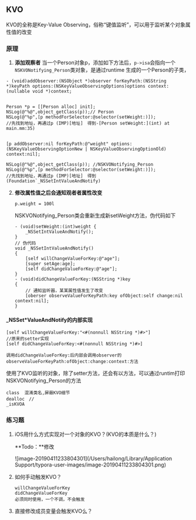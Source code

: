 ## KVO

KVO的全称是Key-Value Observing，俗称“键值监听”，可以用于监听某个对象属性值的改变

### 原理

1. **添加观察者**
   当一个Person对象p，添加如下方法后，`p->isa`会指向一个`NSKVONotifying_Person`类对象，是通过runtime 生成的一个Person的子类，

`- (void)addObserver:(NSObject *)observer forKeyPath:(NSString *)keyPath options:(NSKeyValueObservingOptions)options context:(nullable void *)context;`

```

Person *p = [[Person alloc] init];
NSLog(@"%@",object_getClass(p));// Person
NSLog(@"%p",[p methodForSelector:@selector(setWeight:)]);
//先找到地址，再通过p (IMP)[地址]　得到-[Person setWeight:](int) at main.mm:35)


[p addObserver:nil forKeyPath:@"weight" options:(NSKeyValueObservingOptionNew | NSKeyValueObservingOptionOld) context:nil];

NSLog(@"%@",object_getClass(p)); //NSKVONotifying_Person
NSLog(@"%p",[p methodForSelector:@selector(setWeight:)]);
//先找到地址，再通过p (IMP)[地址]　得到 (Foundation`_NSSetIntValueAndNotify)
```

2. **修改属性值之后会通知观者者属性改变**

   ```
   p.weight = 100l
   ```

   NSKVONotifying_Person类会重新生成新setWeight方法，伪代码如下

   ```
   - (void)setWeight:(int)weight {
       _NSSetIntValueAndNotify();
   }
   // 伪代码
   void _NSSetIntValueAndNotify()
   {
       [self willChangeValueForKey:@"age"];
       [super setAge:age];
       [self didChangeValueForKey:@"age"];
   }
   - (void)didChangeValueForKey:(NSString *)key
   {
       // 通知监听器，某某属性值发生了改变
       [oberser observeValueForKeyPath:key ofObject:self change:nil context:nil];
   }
   ```

#### _NSSet*ValueAndNotify的内部实现

```
[self willChangeValueForKey:"<#(nonnull NSString *)#>"]
//原来的setter实现
[self didChangeValueForKey:<#(nonnull NSString *)#>]

调用didChangeValueForKey:后内部会调用observer的observeValueForKeyPath:ofObject:change:context:方法
```

使用了KVO监听的对象，除了setter方法，还会有以方法，可以通过runtim打印NSKVONotifying_Person的方法

```
class  混淆类名,屏蔽KVO细节
dealloc　//
_isKVOA
```



### 练习题

1. iOS用什么方式实现对一个对象的KVO？(KVO的本质是什么？)

   **Todo：**修改

   ![image-20190411233804301](/Users/hailong/Library/Application Support/typora-user-images/image-20190411233804301.png)

2. 如何手动触发KVO？

   ```
   willChangeValueForKey
   didChangeValueForKey
   必须同时使用，一个不调，不会触发
   ```

3. 直接修改成员变量会触发KVO么？